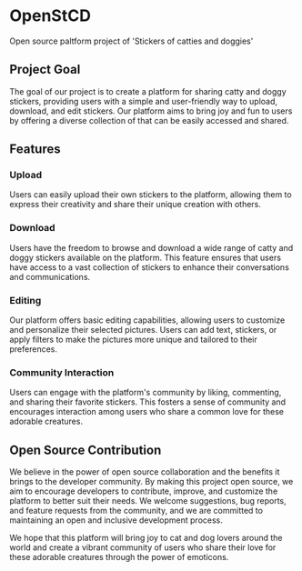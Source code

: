 # OpenStCD
Open source paltform project of 'Stickers of catties and doggies'

## Project Goal
The goal of our project is to create a platform for sharing catty and doggy stickers, providing users with a simple and user-friendly way to upload, download, and edit stickers. Our platform aims to bring joy and fun to users by offering a diverse collection of that can be easily accessed and shared.

## Features
### Upload
Users can easily upload their own stickers to the platform, allowing them to express their creativity and share their unique creation with others.

### Download
Users have the freedom to browse and download a wide range of catty and doggy stickers available on the platform. This feature ensures that users have access to a vast collection of stickers to enhance their conversations and communications.

### Editing
Our platform offers basic editing capabilities, allowing users to customize and personalize their selected pictures. Users can add text, stickers, or apply filters to make the pictures more unique and tailored to their preferences.

### Community Interaction
Users can engage with the platform's community by liking, commenting, and sharing their favorite stickers. This fosters a sense of community and encourages interaction among users who share a common love for these adorable creatures.

## Open Source Contribution
We believe in the power of open source collaboration and the benefits it brings to the developer community. By making this project open source, we aim to encourage developers to contribute, improve, and customize the platform to better suit their needs. We welcome suggestions, bug reports, and feature requests from the community, and we are committed to maintaining an open and inclusive development process.

We hope that this platform will bring joy to cat and dog lovers around the world and create a vibrant community of users who share their love for these adorable creatures through the power of emoticons.
